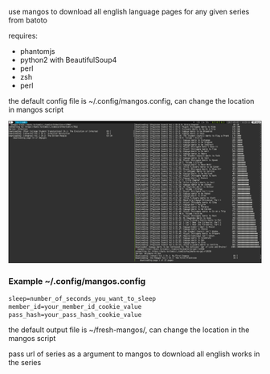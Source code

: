 use mangos to download all english language pages for any given series from batoto

requires:
  * phantomjs
  * python2 with BeautifulSoup4
  * perl
  * zsh
  * perl

the default config file is ~/.config/mangos.config, can change the location in mangos script

![Mango Image](https://raw.githubusercontent.com/jarano93/green-grocer/master/mangos.png)

### Example ~/.config/mangos.config
```config
sleep=number_of_seconds_you_want_to_sleep
member_id=your_member_id_cookie_value
pass_hash=your_pass_hash_cookie_value
```
the default output file is ~/fresh-mangos/, can change the location in the mangos script

pass url of series as a argument to mangos to download all english works in the series
